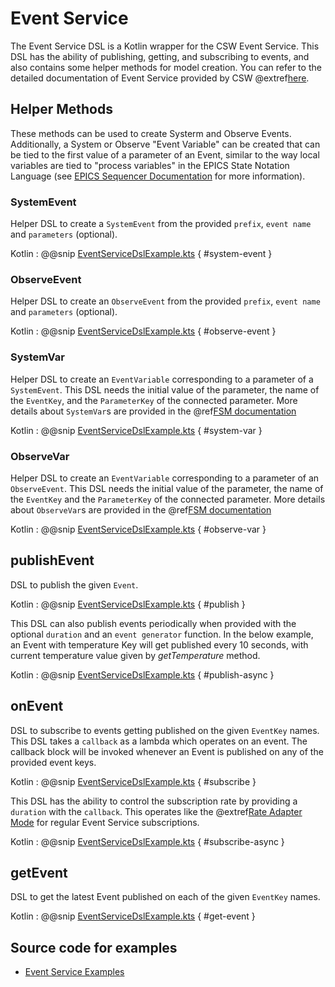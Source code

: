
# Event Service

The Event Service DSL is a Kotlin wrapper for the CSW Event Service. This DSL has the ability of publishing, getting, and subscribing to events,
and also contains some helper methods for model creation.
You can refer to the detailed documentation of Event Service provided by CSW @extref[here](csw:services/event).

## Helper Methods

These methods can be used to create Systerm and Observe Events.  Additionally, a System or Observe "Event Variable" can be created
that can be tied to the first value of a parameter of an Event, similar to the way local variables are tied to "process variables" in the EPICS State Notation
Language (see [EPICS Sequencer Documentation](https://www-csr.bessy.de/control/SoftDist/sequencer/Introduction.html#overview) 
for more information).

### SystemEvent

Helper DSL to create a `SystemEvent` from the provided `prefix`, `event name` and `parameters` (optional).

Kotlin
:   @@snip [EventServiceDslExample.kts](../../../../../../../examples/src/main/kotlin/esw/ocs/scripts/examples/paradox/EventServiceDslExample.kts) { #system-event }

### ObserveEvent

Helper DSL to create an `ObserveEvent` from the provided `prefix`, `event name` and `parameters` (optional).

Kotlin
:   @@snip [EventServiceDslExample.kts](../../../../../../../examples/src/main/kotlin/esw/ocs/scripts/examples/paradox/EventServiceDslExample.kts) { #observe-event }

### SystemVar

Helper DSL to create an `EventVariable` corresponding to a parameter of a `SystemEvent`. This DSL needs the initial 
value of the parameter, the name of the `EventKey`, and the `ParameterKey` of the connected parameter.
 More details about `SystemVar`s are provided in the @ref[FSM documentation](../constructs/fsm.md#reactive-fsm)

Kotlin
:   @@snip [EventServiceDslExample.kts](../../../../../../../examples/src/main/kotlin/esw/ocs/scripts/examples/paradox/EventServiceDslExample.kts) { #system-var }

### ObserveVar

Helper DSL to create an `EventVariable` corresponding to a parameter of an `ObserveEvent`. This DSL needs the initial 
value of the parameter, the name of the `EventKey` and the `ParameterKey` of the connected parameter.
More details about `ObserveVar`s are provided in the @ref[FSM documentation](../constructs/fsm.md#reactive-fsm)

Kotlin
:   @@snip [EventServiceDslExample.kts](../../../../../../../examples/src/main/kotlin/esw/ocs/scripts/examples/paradox/EventServiceDslExample.kts) { #observe-var }

## publishEvent

DSL to publish the given `Event`.

Kotlin
:   @@snip [EventServiceDslExample.kts](../../../../../../../examples/src/main/kotlin/esw/ocs/scripts/examples/paradox/EventServiceDslExample.kts) { #publish } 

This DSL can also publish events periodically when provided with the optional `duration` and an `event generator` function. 
In the below example, an Event with temperature Key will get published every 10 seconds, with current temperature value given by *getTemperature* method.

Kotlin
:   @@snip [EventServiceDslExample.kts](../../../../../../../examples/src/main/kotlin/esw/ocs/scripts/examples/paradox/EventServiceDslExample.kts) { #publish-async }

## onEvent

DSL to subscribe to events getting published on the given `EventKey` names. This DSL takes a `callback` as a lambda which 
operates on an event.  The callback block will be invoked whenever an Event is published on any of the provided event keys.

Kotlin
:   @@snip [EventServiceDslExample.kts](../../../../../../../examples/src/main/kotlin/esw/ocs/scripts/examples/paradox/EventServiceDslExample.kts) { #subscribe }

This DSL has the ability to control the subscription rate by providing a `duration` with the `callback`.  This operates 
like the @extref[Rate Adapter Mode](csw:services/event#controlling-subscription-rate) for regular Event Service subscriptions.

Kotlin
:   @@snip [EventServiceDslExample.kts](../../../../../../../examples/src/main/kotlin/esw/ocs/scripts/examples/paradox/EventServiceDslExample.kts) { #subscribe-async }

## getEvent

DSL to get the latest Event published on each of the given `EventKey` names.

Kotlin
:   @@snip [EventServiceDslExample.kts](../../../../../../../examples/src/main/kotlin/esw/ocs/scripts/examples/paradox/EventServiceDslExample.kts) { #get-event }


## Source code for examples

* [Event Service Examples]($github.base_url$/examples/src/main/kotlin/esw/ocs/scripts/examples/paradox/EventServiceDslExample.kts)
